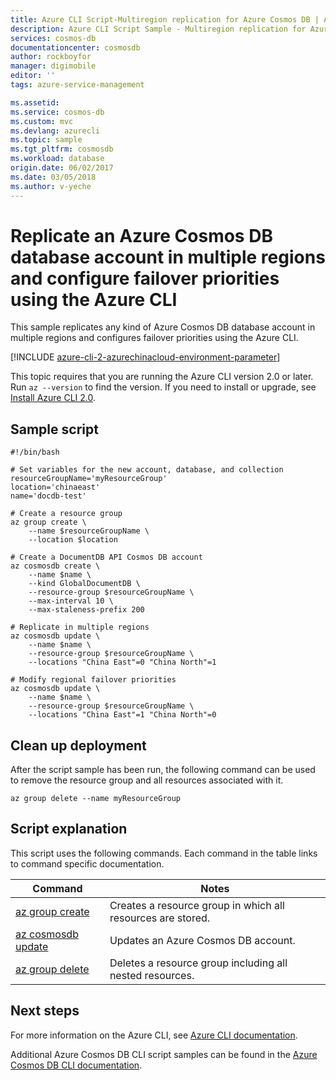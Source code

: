 ```yaml
---
title: Azure CLI Script-Multiregion replication for Azure Cosmos DB | Azure
description: Azure CLI Script Sample - Multiregion replication for Azure Cosmos DB
services: cosmos-db
documentationcenter: cosmosdb
author: rockboyfor
manager: digimobile
editor: ''
tags: azure-service-management

ms.assetid:
ms.service: cosmos-db
ms.custom: mvc
ms.devlang: azurecli
ms.topic: sample
ms.tgt_pltfrm: cosmosdb
ms.workload: database
origin.date: 06/02/2017
ms.date: 03/05/2018
ms.author: v-yeche
---
```


# Replicate an Azure Cosmos DB database account in multiple regions and configure failover priorities using the Azure CLI

This sample replicates any kind of Azure Cosmos DB database account in multiple regions and configures failover priorities using the Azure CLI.

[!INCLUDE [azure-cli-2-azurechinacloud-environment-parameter](../../../includes/azure-cli-2-azurechinacloud-environment-parameter.md)]

This topic requires that you are running the Azure CLI version 2.0 or later. Run `az --version` to find the version. If you need to install or upgrade, see [Install Azure CLI 2.0](https://docs.azure.cn/zh-cn/cli/install-azure-cli?view=azure-cli-latest). 

## Sample script

```azurecli-interactive
#!/bin/bash

# Set variables for the new account, database, and collection
resourceGroupName='myResourceGroup'
location='chinaeast'
name='docdb-test'

# Create a resource group
az group create \
    --name $resourceGroupName \
    --location $location

# Create a DocumentDB API Cosmos DB account
az cosmosdb create \
    --name $name \
    --kind GlobalDocumentDB \
    --resource-group $resourceGroupName \
    --max-interval 10 \
    --max-staleness-prefix 200 

# Replicate in multiple regions
az cosmosdb update \
    --name $name \
    --resource-group $resourceGroupName \
    --locations "China East"=0 "China North"=1

# Modify regional failover priorities
az cosmosdb update \
    --name $name \
    --resource-group $resourceGroupName \
    --locations "China East"=1 "China North"=0

```

## Clean up deployment

After the script sample has been run, the following command can be used to remove the resource group and all resources associated with it.

```azurecli
az group delete --name myResourceGroup
```

## Script explanation

This script uses the following commands. Each command in the table links to command specific documentation.

| Command | Notes |
|---|---|
| [az group create](https://docs.azure.cn/zh-cn/cli/group?view=azure-cli-latest#az_group_create) | Creates a resource group in which all resources are stored. |
| [az cosmosdb update](https://docs.azure.cn/zh-cn/cli/cosmosdb?view=azure-cli-latest#az_cosmosdb_update) | Updates an Azure Cosmos DB account. |
| [az group delete](https://docs.azure.cn/zh-cn/cli/group?view=azure-cli-latest#az_group_delete) | Deletes a resource group including all nested resources. |

## Next steps

For more information on the Azure CLI, see [Azure CLI documentation](https://docs.azure.cn/zh-cn/cli/overview?view=azure-cli-latest).

Additional Azure Cosmos DB CLI script samples can be found in the [Azure Cosmos DB CLI documentation](../cli-samples.md).

<!--Update_Description: update link, wording update-->